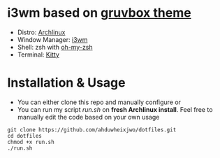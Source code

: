 # i3wm based on [gruvbox theme](https://github.com/morhetz/gruvbox)
- Distro: [Archlinux](https://archlinux.org)
- Window Manager: [i3wm](https://github.com/i3/i3)
- Shell: zsh with [oh-my-zsh](https://github.com/ohmyzsh/ohmyzsh/)
- Terminal: [Kitty](https://github.com/kovidgoyal/kitty) 

# Installation & Usage
- You can either clone this repo and manually configure
or
- You can run my script _run.sh_ on **fresh Archlinux install**. Feel free to manually edit the code based on your own usage
```
git clone https://github.com/ahduwheixjwo/dotfiles.git
cd dotfiles
chmod +x run.sh
./run.sh
```
